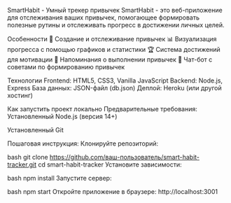 SmartHabit - Умный трекер привычек
SmartHabit - это веб-приложение для отслеживания ваших привычек, помогающее формировать полезные рутины и отслеживать прогресс в достижении личных целей.

Особенности
📝 Создание и отслеживание привычек
📊 Визуализация прогресса с помощью графиков и статистики
🏆 Система достижений для мотивации
🔔 Напоминания о выполнении привычек
🤖 Чат-бот с советами по формированию привычек

Технологии
Frontend: HTML5, CSS3, Vanilla JavaScript
Backend: Node.js, Express
База данных: JSON-файл (db.json)
Деплой: Heroku (или другой хостинг)

Как запустить проект локально
Предварительные требования:
Установленный Node.js (версия 14+)

Установленный Git

Пошаговая инструкция:
Клонируйте репозиторий:

bash
git clone https://github.com/ваш-пользователь/smart-habit-tracker.git
cd smart-habit-tracker
Установите зависимости:

bash
npm install
Запустите сервер:

bash
npm start
Откройте приложение в браузере:
http://localhost:3001
